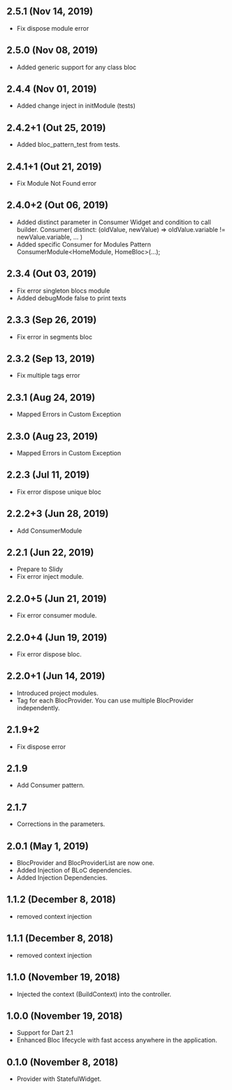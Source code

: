 ## 2.5.1 (Nov 14, 2019)
- Fix dispose module error

## 2.5.0 (Nov 08, 2019)
- Added generic support for any class bloc

## 2.4.4 (Nov 01, 2019)
- Added change inject in initModule (tests)

## 2.4.2+1 (Out 25, 2019)
- Added bloc_pattern_test from tests.

## 2.4.1+1 (Out 21, 2019)
- Fix Module Not Found error

## 2.4.0+2 (Out 06, 2019)
- Added distinct parameter in Consumer Widget and condition to call builder.
   Consumer<HomeBloc>(
       distinct: (oldValue, newValue) => oldValue.variable != newValue.variable,
       ...
   )
- Added specific Consumer for Modules Pattern
   ConsumerModule<HomeModule, HomeBloc>(...);

## 2.3.4 (Out 03, 2019)
- Fix error singleton blocs module
- Added debugMode false to print texts

## 2.3.3 (Sep 26, 2019)
- Fix error in segments bloc

## 2.3.2 (Sep 13, 2019)
- Fix multiple tags error

## 2.3.1 (Aug 24, 2019)
- Mapped Errors in Custom Exception

## 2.3.0 (Aug 23, 2019)
- Mapped Errors in Custom Exception

## 2.2.3 (Jul 11, 2019)
- Fix error dispose unique bloc

## 2.2.2+3 (Jun 28, 2019)
- Add ConsumerModule

## 2.2.1 (Jun 22, 2019)
- Prepare to Slidy
- Fix error inject module.

## 2.2.0+5 (Jun 21, 2019)
- Fix error consumer module.

## 2.2.0+4 (Jun 19, 2019)
- Fix error dispose bloc.

## 2.2.0+1 (Jun 14, 2019)
- Introduced project modules.
- Tag for each BlocProvider. You can use multiple BlocProvider independently.

## 2.1.9+2
- Fix dispose error

## 2.1.9
- Add Consumer pattern.

## 2.1.7
- Corrections in the parameters.

## 2.0.1 (May 1, 2019)
- BlocProvider and BlocProviderList are now one.
- Added Injection of BLoC dependencies.
- Added Injection Dependencies.

## 1.1.2 (December 8, 2018)
- removed context injection

## 1.1.1 (December 8, 2018)
- removed context injection

## 1.1.0 (November 19, 2018)
- Injected the context (BuildContext) into the controller.

## 1.0.0 (November 19, 2018)
- Support for Dart 2.1
- Enhanced Bloc lifecycle with fast access anywhere in the application.

## 0.1.0 (November 8, 2018)
- Provider with StatefulWidget.